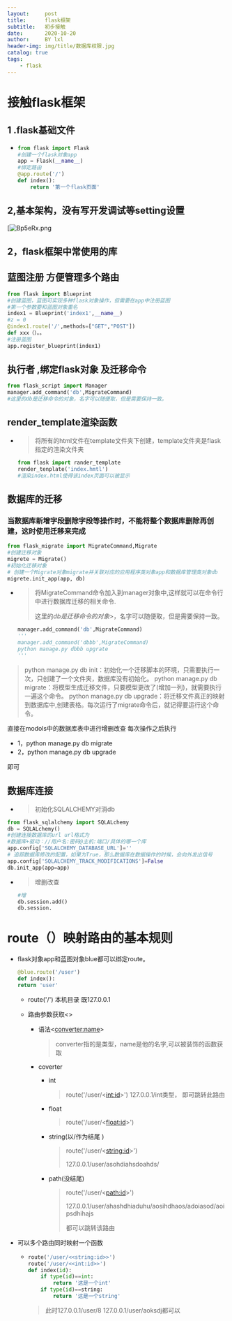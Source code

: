```yaml
---
layout:     post
title:      flask框架
subtitle:   初步接触
date:       2020-10-20
author:     BY lxl
header-img: img/title/数据库权限.jpg
catalog: true
tags:
    - flask
---
```


#  接触flask框架

##  1  .flask基础文件

- ```python
  from flask import Flask
  #创建一个flask对象app
  app = Flask(__name__)
  #绑定路由
  @app.route('/')
  def index():
      return '第一个flask页面'
  ```

##  2,基本架构，没有写开发调试等setting设置

[![Bp5eRx.png](https://s1.ax1x.com/2020/10/20/Bp5eRx.png)





## 2，flask框架中常使用的库

##  蓝图注册 方便管理多个路由

```python
from flask import Blueprint 
#创建蓝图，蓝图可实现多种flask对象操作，但需要在app中注册蓝图
#第一个参数要和蓝图对象重名
index1 = Blueprint('index1',__name__)
#z = 0
@index1.route('/',methods=["GET","POST"])
def xxx（）。。
#注册蓝图
app.register_blueprint(index1)
```

##  执行者 ,绑定flask对象 及迁移命令

```python
from flask_script import Manager
manager.add_command('db',MigrateCommand)
#这里的db是迁移命令的对象，名字可以随便取，但是需要保持一致。
```

##  render_template渲染函数

- >将所有的html文件在template文件夹下创建，template文件夹是flask指定的渲染文件夹

  ```python
  from flask import rander_template
  render_tenplate('index.hmtl')
  #渲染index.html使得该index页面可以被显示
  ```

##  数据库的迁移

###  当数据库新增字段删除字段等操作时，不能将整个数据库删除再创建，这时使用迁移来完成

```python
from flask_migrate import MigrateCommand,Migrate
#创建迁移对象
migrete = Migrate()
#初始化迁移对象
# 创建一个Migrate对象migrate并关联对应的应用程序类对象app和数据库管理类对象db
migrete.init_app(app, db)
```

- > 将MigrateCommand命令加入到manager对象中,这样就可以在命令行中进行数据库迁移的相关命令.
  >
  > 这里的<em>db是迁移命令的对象</em>>，名字可以随便取，但是需要保持一致。

  ```python
  manager.add_command('db',MigrateCommand)
  '''
  manager.add_command('dbbb',MigrateCommand)
  python manage.py dbbb upgrate
  '''
  ```

  

>python manage.py db init：初始化一个迁移脚本的环境，只需要执行一次，只创建了一个文件夹，数据库没有初始化。
>python manage.py db migrate：将模型生成迁移文件，只要模型更改了(增加一列)，就需要执行一遍这个命令。
>python manage.py db upgrade：将迁移文件真正的映射到数据库中,创建表格。每次运行了migrate命令后，就记得要运行这个命令。

直接在modols中的数据库表中进行增删改查 每次操作之后执行

- 1，python manage.py db migrate
- 2，python  manage.py db upgrade

即可

##  数据库连接

- >初始化SQLALCHEMY对消db

```python
from flask_sqlalchemy import SQLALchemy
db = SQLALchemy()
#创建连接数据库的url url格式为
#数据库+驱动：//用户名:密码@主机:端口/具体的哪一个库
app.config['SQLALCHEMY_DATABASE_URL']=''
# 追踪数据库修改的配置，如果为True，那么数据库在数据操作的时候，会向外发出信号
app.config['SQLALCHEMY_TRACK_MODIFICATIONS']=False
db.init_app(app=app)
```

- >增删改查

  ```python
  #增
  db.session.add()
  db.session.
  ```

  

#  route（）映射路由的基本规则

- flask对象app和蓝图对象blue都可以绑定route。

  ```python
  @blue.route('/user')
  def index():
  return 'user'
  ```

  - route('/') 本机目录 既127.0.0.1

  - 路由参数获取<>

    - 语法<<converter:name>>

      > converter指的是类型，name是他的名字,可以被装饰的函数获取

    - coverter

      - int

        >route('/user/<<int:id>>')  127.0.0.1/int类型， 即可跳转此路由

      - float

        > route('/user/<<float:id>>') 

      - string(以/作为结尾 ) 

        >route('/user/<<string:id>>') 
        >
        >127.0.0.1/user/asohdiahsdoahds/

      - path(没结尾)

        >route('/user/<<path:id>>') 
        >
        >127.0.0.1/user/ahashdhiaduhu/aosihdhaos/adoiasod/aoipsdhihajs
        >
        >都可以跳转该路由

- 可以多个路由同时映射一个函数

  - ```python 
    route('/user/<<string:id>>') 
    route('/user/<<int:id>>') 
    def index(id):
        if type(id)==int:
            return '这是一个int'
        if type(id)==string:
    		return '这是一个string'
    ```

    >此时127.0.0.1/user/8    127.0.0.1/user/aoksdj都可以

